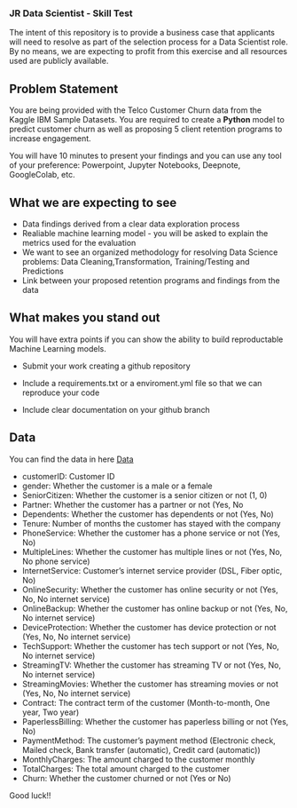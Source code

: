 ### JR Data Scientist - Skill Test

The intent of this repository is to provide a business case that applicants will need to resolve as part of the selection process for a Data Scientist role. By no means, we are expecting to profit from this exercise and all resources used are publicly available.

## Problem Statement

You are being provided with the Telco Customer Churn data from the Kaggle IBM Sample Datasets. You are required to create a **Python** model to predict customer churn as well as proposing 5 client retention programs to increase engagement. 


You will have 10 minutes to present your findings and you can use any tool of your preference: Powerpoint, Jupyter Notebooks, Deepnote, GoogleColab, etc.


## What we are expecting to see

- Data findings derived from a clear data exploration process
- Realiable machine learning model - you will be asked to explain the metrics used for the evaluation
- We want to see an organized methodology for resolving Data Science problems: Data Cleaning,Transformation, Training/Testing and Predictions
- Link between your proposed retention programs and findings from the data


## What makes you stand out

You will have extra points if you can show the ability to build reproductable Machine Learning models. 

- Submit your work creating a github repository

- Include a requirements.txt or a enviroment.yml file so that we can reproduce your code

- Include clear documentation on your github branch

## Data

You can find the data in here [Data](https://github.com/martmor123/jr_ds_test/tree/master/data) 

- customerID: Customer ID
- gender: Whether the customer is a male or a female
- SeniorCitizen: Whether the customer is a senior citizen or not (1, 0)
- Partner: Whether the customer has a partner or not (Yes, No
- Dependents: Whether the customer has dependents or not (Yes, No)
- Tenure: Number of months the customer has stayed with the company
- PhoneService: Whether the customer has a phone service or not (Yes, No)
- MultipleLines: Whether the customer has multiple lines or not (Yes, No, No phone service)
- InternetService: Customer’s internet service provider (DSL, Fiber optic, No)
- OnlineSecurity: Whether the customer has online security or not (Yes, No, No internet service)
- OnlineBackup: Whether the customer has online backup or not (Yes, No, No internet service)
- DeviceProtection: Whether the customer has device protection or not (Yes, No, No internet service)
- TechSupport: Whether the customer has tech support or not (Yes, No, No internet service)
- StreamingTV: Whether the customer has streaming TV or not (Yes, No, No internet service)
- StreamingMovies: Whether the customer has streaming movies or not (Yes, No, No internet service)
- Contract: The contract term of the customer (Month-to-month, One year, Two year)
- PaperlessBilling: Whether the customer has paperless billing or not (Yes, No)
- PaymentMethod: The customer’s payment method (Electronic check, Mailed check, Bank transfer (automatic), Credit card (automatic))
- MonthlyCharges: The amount charged to the customer monthly
- TotalCharges: The total amount charged to the customer
- Churn: Whether the customer churned or not (Yes or No)


Good luck!!

